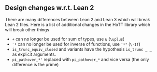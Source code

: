 ## Design changes w.r.t. Lean 2

There are many differences between Lean 2 and Lean 3 which will break Lean 2 files. Here is a list of additional changes in the HoTT library which will break other things

* `+` can no longer be used for sum of types, use `⊎` (`\uplus`)
* `⁻¹` can no longer be used for inverse of functions, use `⁻¹ᶠ` (`\-1f`)
* `is_trunc_equiv_closed` and variants have the hypothesis `is_trunc _ _` as explicit arguments.
* `pi_pathover_*'` replaced with `pi_pathover_*` and vice versa (the only difference is the prime)